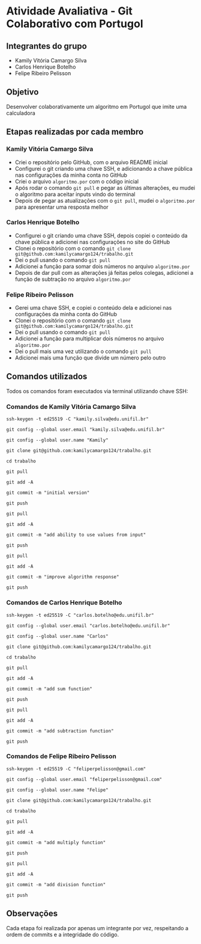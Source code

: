 # Atividade Avaliativa - Git Colaborativo com Portugol

## Integrantes do grupo

- Kamily Vitória Camargo Silva
- Carlos Henrique Botelho
- Felipe Ribeiro Pelisson

## Objetivo

Desenvolver colaborativamente um algoritmo em Portugol que imite uma calculadora

## Etapas realizadas por cada membro

### Kamily Vitória Camargo Silva

- Criei o repositório pelo GitHub, com o arquivo README inicial
- Configurei o git criando uma chave SSH, e adicionando a chave pública nas configurações da minha conta no GitHub
- Criei o arquivo `algoritmo.por` com o código inicial
- Após rodar o comando `git pull` e pegar as últimas alterações, eu mudei o algoritmo para aceitar inputs vindo do terminal
- Depois de pegar as atualizações com o `git pull`, mudei o `algoritmo.por` para apresentar uma resposta melhor

### Carlos Henrique Botelho

- Configurei o git criando uma chave SSH, depois copiei o conteúdo da chave pública e adicionei nas configurações no site do GitHub
- Clonei o repositório com o comando `git clone git@github.com:kamilycamargo124/trabalho.git`
- Dei o pull usando o comando `git pull`
- Adicionei a função para somar dois números no arquivo `algoritmo.por`
- Depois de dar pull com as alterações já feitas pelos colegas, adicionei a função de subtração no arquivo `algoritmo.por`

### Felipe Ribeiro Pelisson

- Gerei uma chave SSH, e copiei o conteúdo dela e adicionei nas configurações da minha conta do GitHub
- Clonei o repositório com o comando `git clone git@github.com:kamilycamargo124/trabalho.git`
- Dei o pull usando o comando `git pull`
- Adicionei a função para multiplicar dois números no arquivo `algoritmo.por`
- Dei o pull mais uma vez utilizando o comando `git pull`
- Adicionei mais uma função que divide um número pelo outro

## Comandos utilizados

Todos os comandos foram executados via terminal utilizando chave SSH:

### Comandos de Kamily Vitória Camargo Silva

```
ssh-keygen -t ed25519 -C "kamily.silva@edu.unifil.br"

git config --global user.email "kamily.silva@edu.unifil.br"

git config --global user.name "Kamily"

git clone git@github.com:kamilycamargo124/trabalho.git

cd trabalho

git pull

git add -A

git commit -m "initial version"

git push

git pull

git add -A

git commit -m "add ability to use values from input"

git push

git pull

git add -A

git commit -m "improve algorithm response"

git push
```

### Comandos de Carlos Henrique Botelho

```
ssh-keygen -t ed25519 -C "carlos.botelho@edu.unifil.br"

git config --global user.email "carlos.botelho@edu.unifil.br"

git config --global user.name "Carlos"

git clone git@github.com:kamilycamargo124/trabalho.git

cd trabalho

git pull

git add -A

git commit -m "add sum function"

git push

git pull

git add -A

git commit -m "add subtraction function"

git push
```

### Comandos de Felipe Ribeiro Pelisson

```
ssh-keygen -t ed25519 -C "feliperpelisson@gmail.com"

git config --global user.email "feliperpelisson@gmail.com"

git config --global user.name "Felipe"

git clone git@github.com:kamilycamargo124/trabalho.git

cd trabalho

git pull

git add -A

git commit -m "add multiply function"

git push

git pull

git add -A

git commit -m "add division function"

git push
```

## Observações

Cada etapa foi realizada por apenas um integrante por vez, respeitando a ordem de commits e a integridade do código.
